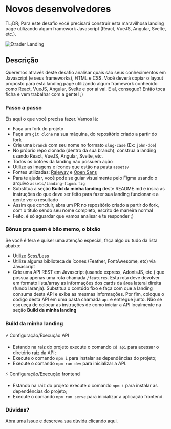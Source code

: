 # Novos desenvolvedores

TL;DR; Para este desafio você precisará construir esta maravilhosa landing page utilizando algum framework Javascript (React, VueJS, Angular, Svelte, etc.).

![Etrader Landing](assets/landing.png)

## Descrição
Queremos através deste desafio analisar quais são seus conhecimentos em Javascript (e seus frameworks), HTML e CSS. Você deverá copiar o layout proposto para esta landing page utilizando algum framework conhecido como React, VueJS, Angular, Svelte e por aí vai. E aí, consegue? Então toca ficha e vem trabalhar com a gente! ;)

### Passo a passo
Eis aqui o que você precisa fazer. Vamos lá:
- Faça um fork do projeto
- Faça um ```git clone``` na sua máquina, do repositório criado a partir do fork
- Crie uma ```branch``` com seu nome no formato ```slug-case``` (Ex: ```john-doe```)
- No próprio repo clonado (dentro da sua branch), construa a landing usando React, VueJS, Angular, Svelte, etc.
- Todos os botões da landing não possuem ação
- Utilize as imagens e ícones que estão na pasta ```assets/```
- Fontes utilizadas: [Raleway](https://fonts.google.com/specimen/Raleway) e [Open Sans](https://fonts.google.com/specimen/Open+Sans)
- Para te ajudar, você pode se guiar visualmente pelo Figma usando o arquivo ```assets/landing-figma.fig```
- Substitua a seção **Build da minha landing** deste README.md e insira as instruções do que deve ser feito para fazer sua landing funcionar e a gente ver o resultado
- Assim que concluir, abra um PR no repositório criado a partir do fork, com o título sendo seu nome completo, escrito de maneira normal
- Feito, é só aguardar que vamos analisar e te responder ;)

### Bônus pra quem é bão memo, o bixão
Se você é fera e quiser uma atenção especial, faça algo ou tudo da lista abaixo:
- Utilize Scss/Less
- Utilize alguma biblioteca de ícones (Feather, FontAwesome, etc) via Javascript
- Crie uma API REST em Javascript (usando express, AdonisJS, etc.) que possua apenas uma rota chamada ```/features```. Esta rota deve devolver em formato lista/array as informações dos cards da área lateral direita (fundo laranja). Substitua o contúdo fixo e faça com que a landing consuma desta API e exiba as mesmas informações. Por fim, coloque o código desta API em uma pasta chamada ```api``` e entregue junto. Não se esqueça de colocar as instruções de como iniciar a API localmente na seção **Build da minha landing**

### Build da minha landing

:zap: Configuração/Execução API

- Estando na raiz do projeto execute o comando `cd api` para acessar o diretório raiz da API;
- Execute o comando `npm i` para instalar as dependências do projeto;
- Execute o comando `npm run dev` para inicializar a API.

:zap: Configuração/Execução frontend

- Estando na raiz do projeto execute o comando `npm i` para instalar as dependências do projeto;
- Execute o comando `npm run serve` para inicializar a aplicação frontend.

### Dúvidas?
[Abra uma Issue e descreva sua dúvida clicando aqui](https://github.com/mybets/challenge/issues/new?labels=question).

